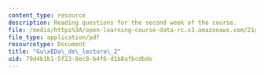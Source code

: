 ```yaml
---
content_type: resource
description: Reading questions for the second week of the course.
file: /media/https%3A/open-learning-course-data-rc.s3.amazonaws.com/21g-s01-modern-mexico-representations-of-mexico-citys-urban-life-spring-2015/79d4b1b15f238ec8b4f6d1b8afbcdbde_MIT21G_S01S15_tarea2.pdf
file_type: application/pdf
resourcetype: Document
title: "Gu\xEDa\_de\_lectura\_2"
uid: 79d4b1b1-5f23-8ec8-b4f6-d1b8afbcdbde
---
```

